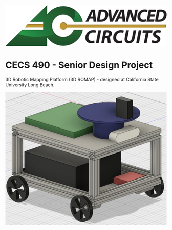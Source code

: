 ![alt text](https://github.com/LinuxGogley/3D-ROMAP/blob/master/AC-logo.png "Sponsored By Advanced Circuits")

# CECS 490 - Senior Design Project
3D Robotic Mapping Platform (3D ROMAP) - designed at California State University Long Beach.

![alt text](https://github.com/LinuxGogley/3D-ROMAP/blob/master/3D-ROMAP-PRE-DESIGN.png "Pre-Design Mock-Up Assembly, full production assembly TBD")
